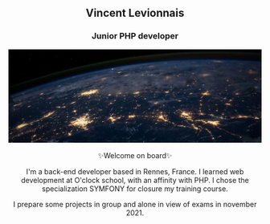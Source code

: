 <div align="center"> 
  
<h2>Vincent Levionnais</h2> 

<h3>Junior PHP developer</h3>

![Cover](https://github.com/vincentlevionnais/vincentlevionnais/blob/main/img/cover.jpg)  

✨Welcome on board✨

I'm a back-end developer based in Rennes, France. I learned web development at O'clock school, with an affinity with PHP. I chose the specialization SYMFONY for closure my training course.
  
I prepare some projects in group and alone in view of exams in november 2021.

</div>
